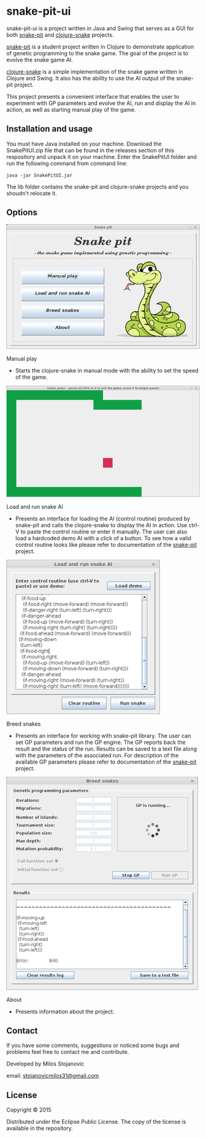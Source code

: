 # snake-pit-ui

snake-pit-ui is a project written in Java and Swing that serves as a GUI for both [snake-pit](https://github.com/somi92/snake-pit) and [clojure-snake](https://github.com/somi92/clojure-snake) projects. 

[snake-pit](https://github.com/somi92/snake-pit) is a student project written in Clojure to demonstrate application of genetic programming to the snake game. The goal of the project is to evolve the snake game AI.

[clojure-snake](https://github.com/somi92/clojure-snake) is a simple implementation of the snake game written in Clojure and Swing. It also has the ability to use the AI output of the snake-pit project.

This project presents a convenient interface that enables the user to experiment with GP parameters and evolve the AI, run and display the AI in action, as well as starting manual play of the game.

## Installation and usage

You must have Java installed on your machine. Download the SnakePitUI.zip file that can be found in the releases section of this respository and unpack it on your machine. Enter the SnakePitUI folder and run the following command from command line:

```
java -jar SnakePitUI.jar
```

The lib folder contains the snake-pit and clojure-snake projects and you shoudn't relocate it.

## Options

![Snake pit menu](https://raw.githubusercontent.com/somi92/snake-pit-ui/master/img/menu.png "Snake pit menu")

Manual play
  - Starts the clojure-snake in manual mode with the ability to set the speed of the game.
  
  ![Playing](https://raw.githubusercontent.com/somi92/snake-pit-ui/master/img/snake2.png "Playing")

Load and run snake AI
  - Presents an interface for loading the AI (control routine) produced by snake-pit and calls the clojure-snake to display the AI in action. Use ctrl-V to paste the control routine or enter it manually. The user can also load a hardcoded demo AI with a click of a button. To see how a valid control routine looks like please refer to documentation of the [snake-pit](https://github.com/somi92/snake-pit) project.
  
  ![Load snake AI](https://raw.githubusercontent.com/somi92/snake-pit-ui/master/img/loadai.png "Load snake AI")

Breed snakes
  - Presents an interface for working with snake-pit library. The user can set GP parameters and run the GP engine. The GP reports back the result and the status of the run. Results can be saved to a text file along with the parameters of the associated run. For description of the available GP parameters please refer to documentation of the [snake-pit](https://github.com/somi92/snake-pit) project.
  
  ![Breed snake](https://raw.githubusercontent.com/somi92/snake-pit-ui/master/img/gp.png "Breed snake")

About
  - Presents information about the project.

## Contact

If you have some comments, suggestions or noticed some bugs and problems feel free to contact me and contribute.

Developed by Milos Stojanovic 

email: stojanovicmilos31@gmail.com

## License

Copyright © 2015

Distributed under the Eclipse Public License. The copy of the license is available in the repository.
